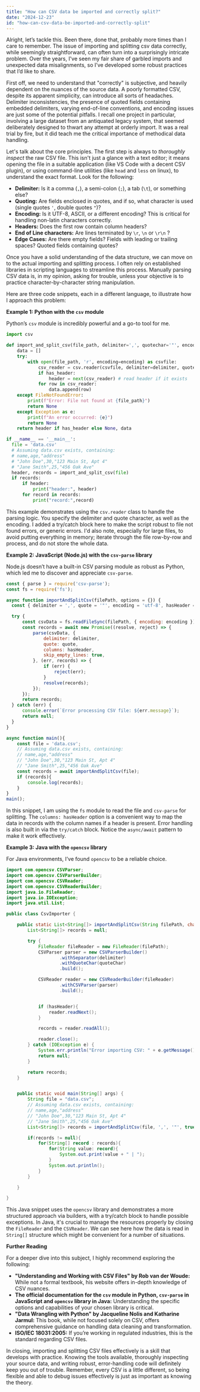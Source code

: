 ```yaml
---
title: "How can CSV data be imported and correctly split?"
date: "2024-12-23"
id: "how-can-csv-data-be-imported-and-correctly-split"
---
```


Alright, let’s tackle this. Been there, done that, probably more times than I care to remember. The issue of importing and splitting csv data correctly, while seemingly straightforward, can often turn into a surprisingly intricate problem. Over the years, I've seen my fair share of garbled imports and unexpected data misalignments, so I’ve developed some robust practices that I’d like to share.

First off, we need to understand that "correctly" is subjective, and heavily dependent on the nuances of the source data. A poorly formatted CSV, despite its apparent simplicity, can introduce all sorts of headaches. Delimiter inconsistencies, the presence of quoted fields containing embedded delimiters, varying end-of-line conventions, and encoding issues are just some of the potential pitfalls. I recall one project in particular, involving a large dataset from an antiquated legacy system, that seemed deliberately designed to thwart any attempt at orderly import. It was a real trial by fire, but it did teach me the critical importance of methodical data handling.

Let's talk about the core principles. The first step is always to *thoroughly inspect* the raw CSV file. This isn't just a glance with a text editor; it means opening the file in a suitable application (like VS Code with a decent CSV plugin), or using command-line utilities (like `head` and `less` on linux), to understand the exact format. Look for the following:

*   **Delimiter:** Is it a comma (`,`), a semi-colon (`;`), a tab (`\t`), or something else?
*   **Quoting:** Are fields enclosed in quotes, and if so, what character is used (single quotes `'`, double quotes `"`)?
*   **Encoding:** Is it UTF-8, ASCII, or a different encoding? This is critical for handling non-latin characters correctly.
*   **Headers:** Does the first row contain column headers?
*   **End of Line characters:** Are lines terminated by `\r`, `\n` or `\r\n` ?
*   **Edge Cases:** Are there empty fields? Fields with leading or trailing spaces? Quoted fields containing quotes?

Once you have a solid understanding of the data structure, we can move on to the actual importing and splitting process. I often rely on established libraries in scripting languages to streamline this process. Manually parsing CSV data is, in my opinion, asking for trouble, unless your objective is to practice character-by-character string manipulation.

Here are three code snippets, each in a different language, to illustrate how I approach this problem:

**Example 1: Python with the `csv` module**

Python’s `csv` module is incredibly powerful and a go-to tool for me.

```python
import csv

def import_and_split_csv(file_path, delimiter=',', quotechar='"', encoding='utf-8', has_header=True):
    data = []
    try:
        with open(file_path, 'r', encoding=encoding) as csvfile:
            csv_reader = csv.reader(csvfile, delimiter=delimiter, quotechar=quotechar)
            if has_header:
                header = next(csv_reader) # read header if it exists
            for row in csv_reader:
                data.append(row)
    except FileNotFoundError:
        print(f"Error: File not found at {file_path}")
        return None
    except Exception as e:
        print(f"An error occurred: {e}")
        return None
    return header if has_header else None, data

if __name__ == '__main__':
  file = 'data.csv'
  # Assuming data.csv exists, containing:
  # name,age,"address"
  # "John Doe",30,"123 Main St, Apt 4"
  # "Jane Smith",25,"456 Oak Ave"
  header, records = import_and_split_csv(file)
  if records:
      if header:
          print("header:", header)
      for record in records:
          print("record:",record)
```

This example demonstrates using the `csv.reader` class to handle the parsing logic. You specify the delimiter and quote character, as well as the encoding. I added a try/catch block here to make the script robust to file not found errors, or generic errors. I'd also note, especially for large files, to avoid putting everything in memory; iterate through the file row-by-row and process, and do not store the whole data.

**Example 2: JavaScript (Node.js) with the `csv-parse` library**

Node.js doesn’t have a built-in CSV parsing module as robust as Python, which led me to discover and appreciate `csv-parse`.

```javascript
const { parse } = require('csv-parse');
const fs = require('fs');

async function importAndSplitCsv(filePath, options = {}) {
  const { delimiter = ',', quote = '"', encoding = 'utf-8', hasHeader = true } = options;

  try {
      const csvData = fs.readFileSync(filePath, { encoding: encoding });
      const records = await new Promise((resolve, reject) => {
          parse(csvData, {
              delimiter: delimiter,
              quote: quote,
              columns: hasHeader,
              skip_empty_lines: true,
          }, (err, records) => {
              if (err) {
                  reject(err);
              }
              resolve(records);
          });
      });
      return records;
  } catch (err) {
      console.error(`Error processing CSV file: ${err.message}`);
      return null;
  }
}

async function main(){
    const file = 'data.csv';
    // Assuming data.csv exists, containing:
    // name,age,"address"
    // "John Doe",30,"123 Main St, Apt 4"
    // "Jane Smith",25,"456 Oak Ave"
    const records = await importAndSplitCsv(file);
    if (records){
        console.log(records);
    }
}
main();
```

In this snippet, I am using the `fs` module to read the file and `csv-parse` for splitting. The `columns: hasHeader` option is a convenient way to map the data in records with the column names if a header is present. Error handling is also built in via the `try/catch` block. Notice the `async/await` pattern to make it work effectively.

**Example 3: Java with the `opencsv` library**

For Java environments, I’ve found `opencsv` to be a reliable choice.

```java
import com.opencsv.CSVParser;
import com.opencsv.CSVParserBuilder;
import com.opencsv.CSVReader;
import com.opencsv.CSVReaderBuilder;
import java.io.FileReader;
import java.io.IOException;
import java.util.List;

public class CsvImporter {

    public static List<String[]> importAndSplitCsv(String filePath, char delimiter, char quoteChar, boolean hasHeader) {
        List<String[]> records = null;

        try {
            FileReader fileReader = new FileReader(filePath);
            CSVParser parser = new CSVParserBuilder()
                    .withSeparator(delimiter)
                    .withQuoteChar(quoteChar)
                    .build();

            CSVReader reader = new CSVReaderBuilder(fileReader)
                    .withCSVParser(parser)
                    .build();


            if (hasHeader){
                reader.readNext();
            }

            records = reader.readAll();

            reader.close();
        } catch (IOException e) {
            System.err.println("Error importing CSV: " + e.getMessage());
            return null;
        }

        return records;
    }


    public static void main(String[] args) {
        String file = "data.csv";
        // Assuming data.csv exists, containing:
        // name,age,"address"
        // "John Doe",30,"123 Main St, Apt 4"
        // "Jane Smith",25,"456 Oak Ave"
        List<String[]> records = importAndSplitCsv(file, ',', '"', true);

        if(records != null){
            for(String[] record : records){
                for(String value: record){
                    System.out.print(value + " | ");
                }
                System.out.println();
            }
        }

    }

}
```

This Java snippet uses the `opencsv` library and demonstrates a more structured approach via builders, with a try/catch block to handle possible exceptions. In Java, it's crucial to manage the resources properly by closing the `FileReader` and the `CSVReader`. We can see here how the data is read in `String[]` structure which might be convenient for a number of situations.

**Further Reading**

For a deeper dive into this subject, I highly recommend exploring the following:

*   **"Understanding and Working with CSV Files" by Rob van der Woude:** While not a formal textbook, his website offers in-depth knowledge of CSV nuances.
*   **The official documentation for the `csv` module in Python, `csv-parse` in JavaScript and `opencsv` library in Java:** Understanding the specific options and capabilities of your chosen library is critical.
*   **"Data Wrangling with Python" by Jacqueline Nolis and Katharine Jarmul:** This book, while not focused solely on CSV, offers comprehensive guidance on handling data cleaning and transformation.
*   **ISO/IEC 18031:2005:** If you’re working in regulated industries, this is the standard regarding CSV files.

In closing, importing and splitting CSV files effectively is a skill that develops with practice. Knowing the tools available, thoroughly inspecting your source data, and writing robust, error-handling code will definitely keep you out of trouble. Remember, every CSV is a little different, so being flexible and able to debug issues effectively is just as important as knowing the theory.
